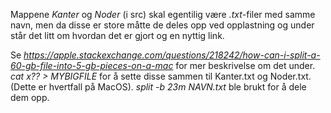
Mappene *Kanter* og *Noder* (i src) skal egentilig være *.txt*-filer med samme navn, men da disse er store måtte de deles opp ved opplastning og under står det litt om hvordan det er gjort og en nyttig link.

Se *https://apple.stackexchange.com/questions/218242/how-can-i-split-a-60-gb-file-into-5-gb-pieces-on-a-mac* for mer beskrivelse om det under.
*cat x?? > MYBIGFILE* for å sette disse sammen til Kanter.txt og Noder.txt. (Dette er hvertfall på MacOS). *split -b 23m NAVN.txt* ble brukt for å dele dem opp.
